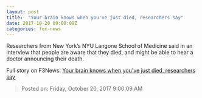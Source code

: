 ```yaml
---
layout: post
title:  "Your brain knows when you've just died, researchers say"
date: 2017-10-20 09:00:09Z
categories: fox-news
---
```


Researchers from New York’s NYU Langone School of Medicine said in an interview that people are aware that they died, and might be able to hear a doctor announcing their death.


Full story on F3News: [Your brain knows when you've just died, researchers say](http://www.f3nws.com/n/BxpAqG)

> Posted on: Friday, October 20, 2017 9:00:09 AM
